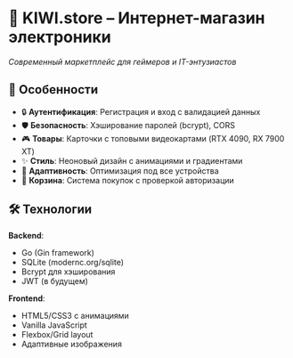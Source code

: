 # 🥝 KIWI.store – Интернет-магазин электроники

*Современный маркетплейс для геймеров и IT-энтузиастов*

## 🚀 Особенности
- 🔒 **Аутентификация**: Регистрация и вход с валидацией данных
- 🛡️ **Безопасность**: Хэширование паролей (bcrypt), CORS
- 🎮 **Товары**: Карточки с топовыми видеокартами (RTX 4090, RX 7900 XT)
- ✨ **Стиль**: Неоновый дизайн с анимациями и градиентами
- 📱 **Адаптивность**: Оптимизация под все устройства
- 🛒 **Корзина**: Система покупок с проверкой авторизации

## 🛠 Технологии
**Backend**:
- Go (Gin framework)
- SQLite (modernc.org/sqlite)
- Bcrypt для хэширования
- JWT (в будущем)

**Frontend**:
- HTML5/CSS3 с анимациями
- Vanilla JavaScript
- Flexbox/Grid layout
- Адаптивные изображения
